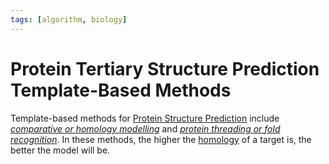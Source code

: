 ```yaml
---
tags: [algorithm, biology]
---
```


# Protein Tertiary Structure Prediction Template-Based Methods

Template-based methods for [Protein Structure Prediction](202310291139.md)
include *[comparative or homology modelling](202310300837.md)* and
*[protein threading or fold recognition](202310301155.md)*. In these methods,
the higher the [homology](202308160957.md) of a target is, the better the model
will be.
